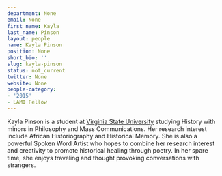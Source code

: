 ```yaml
---
department: None
email: None
first_name: Kayla
last_name: Pinson
layout: people
name: Kayla Pinson
position: None
short_bio: ''
slug: kayla-pinson
status: not_current
twitter: None
website: None
people-category:
- '2015'
- LAMI Fellow
---
```


Kayla Pinson is a student at [Virginia State University](http://www.vsu.edu/) studying History with minors in Philosophy and Mass Communications. Her research interest include African Historiography and Historical Memory. She is also a powerful Spoken Word Artist who hopes to combine her research interest and creativity to promote historical healing through poetry. In her spare time, she enjoys traveling and thought provoking conversations with strangers.

